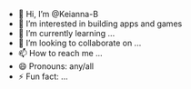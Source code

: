 - 👋 Hi, I’m @Keianna-B
- 👀 I’m interested in building apps and games
- 🌱 I’m currently learning ...
- 💞️ I’m looking to collaborate on ...
- 📫 How to reach me ...
- 😄 Pronouns: any/all
- ⚡ Fun fact: ...

<!---
Keianna-B/Keianna-B is a ✨ special ✨ repository because its `README.md` (this file) appears on your GitHub profile.
You can click the Preview link to take a look at your changes.
--->
